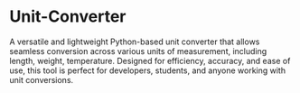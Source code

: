 # Unit-Converter
A versatile and lightweight Python-based unit converter that allows seamless conversion across various units of measurement, including length, weight, temperature. Designed for efficiency, accuracy, and ease of use, this tool is perfect for developers, students, and anyone working with unit conversions.
